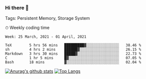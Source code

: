 ### Hi there 👋

Tags: Persistent Memory, Storage System

<!--

[![Anurag's github stats](https://github-readme-stats.vercel.app/api?username=wwyf)](https://github.com/anuraghazra/github-readme-stats)

[![Anurag's github stats](https://github-readme-stats.vercel.app/api?username=wwyf&count_private=true)](https://github.com/anuraghazra/github-readme-stats)


[![Top Langs](https://github-readme-stats.vercel.app/api/top-langs/?username=wwyf&count_private=true&&hide=jupyter%20notebook,html)](https://github.com/anuraghazra/github-readme-stats)



-->


⏱ Weekly coding time

<!--START_SECTION:waka-->
```text
Week: 25 March, 2021 - 01 April, 2021

TeX        5 hrs 56 mins   █████████▓░░░░░░░░░░░░░░░   38.46 % 
sh         4 hrs 2 mins    ██████▓░░░░░░░░░░░░░░░░░░   26.15 % 
Markdown   3 hrs 30 mins   █████▓░░░░░░░░░░░░░░░░░░░   22.73 % 
C          1 hr 5 mins     █▓░░░░░░░░░░░░░░░░░░░░░░░   07.05 % 
Bash       18 mins         ▓░░░░░░░░░░░░░░░░░░░░░░░░   02.04 % 
```
<!--END_SECTION:waka-->



[![Anurag's github stats](https://github-readme-stats.vercel.app/api?username=wwyf&count_private=true&show_icons=true&hide_border=true)](https://github.com/anuraghazra/github-readme-stats) [![Top Langs](https://github-readme-stats.vercel.app/api/top-langs/?username=wwyf&count_private=true&hide=jupyter%20notebook,html,OpenEdge%20ABL&langs_count=10&layout=compact&hide_border=true)](https://github.com/anuraghazra/github-readme-stats)

<!--

[![willianrod's wakatime stats](https://github-readme-stats.vercel.app/api/wakatime?username=wwyf)](https://github.com/anuraghazra/github-readme-stats)


-->
